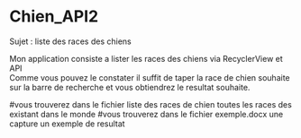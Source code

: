 # Chien_API2

Sujet : liste des races des chiens

Mon application consiste a lister les races des chiens via RecyclerView et API  
Comme vous pouvez le constater il suffit de taper la race de chien souhaite sur la barre de recherche et vous obtiendrez le resultat souhaite.

#vous trouverez dans le fichier liste des races de chien toutes les races des existant dans le monde
#vous trouverez dans le fichier exemple.docx une capture  un exemple de resultat
